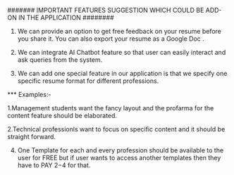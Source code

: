 ####### IMPORTANT FEATURES SUGGESTION WHICH COULD BE ADD-ON IN THE APPLICATION ########


1. We can provide an option to get free feedback on your resume before you share it. You can also export your resume as a Google Doc .


2. We can integrate AI Chatbot feature so that user can easily interact and ask queries from the system.


3. We can add one special feature in our application is that we specify one specific resume format for different professions.

*** Examples:- 

1.Management students want the fancy layout and the profarma for the content feature should be elaborated.

2.Technical professionls want to focus on specific content and it should be straight forward.

4. One Template for each and every profession should be available to the user for FREE but if user wants to access another templates then they have to PAY 2$-4$ for that.